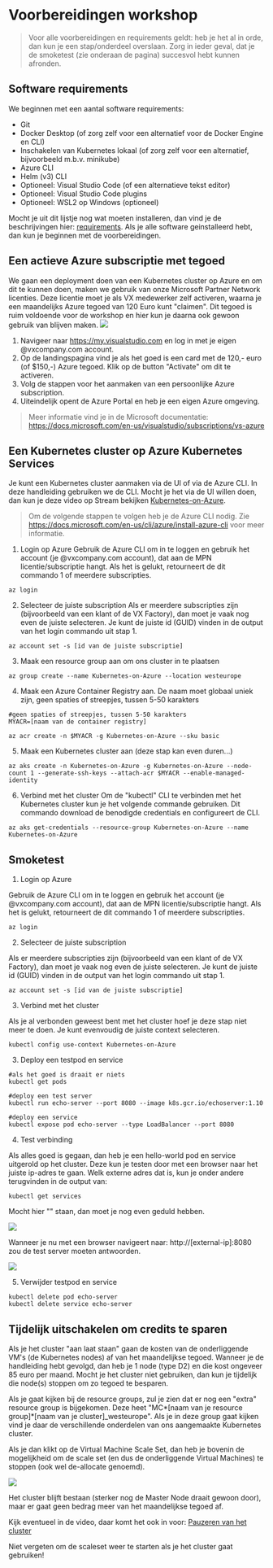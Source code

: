 # Voorbereidingen workshop

> Voor alle voorbereidingen en requirements geldt: heb je het al in orde, dan kun je een stap/onderdeel overslaan. Zorg in ieder geval, dat je de smoketest (zie onderaan de pagina) succesvol hebt kunnen afronden.

## Software requirements

We beginnen met een aantal software requirements:

- Git
- Docker Desktop (of zorg zelf voor een alternatief voor de Docker Engine en CLI)
- Inschakelen van Kubernetes lokaal (of zorg zelf voor een alternatief, bijvoorbeeld m.b.v. minikube)
- Azure CLI
- Helm (v3) CLI
- Optioneel: Visual Studio Code (of een alternatieve tekst editor)
- Optioneel: Visual Studio Code plugins
- Optioneel: WSL2 op Windows (optioneel)

Mocht je uit dit lijstje nog wat moeten installeren, dan vind je de beschrijvingen hier: [requirements](requirements.md). Als je alle software geinstalleerd hebt, dan kun je beginnen met de voorbereidingen.

## Een actieve Azure subscriptie met tegoed

We gaan een deployment doen van een Kubernetes cluster op Azure en om dit te kunnen doen, maken we gebruik van onze Microsoft Partner Network licenties. Deze licentie moet je als VX medewerker zelf activeren, waarna je een maandelijks Azure tegoed van 120 Euro kunt "claimen". Dit tegoed is ruim voldoende voor de workshop en hier kun je daarna ook gewoon gebruik van blijven maken.
![](images/benefits.png)

1. Navigeer naar https://my.visualstudio.com en log in met je eigen @vxcompany.com account.
2. Op de landingspagina vind je als het goed is een card met de 120,- euro (of $150,-) Azure tegoed. Klik op de button "Activate" om dit te activeren.
3. Volg de stappen voor het aanmaken van een persoonlijke Azure subscription.
4. Uiteindelijk opent de Azure Portal en heb je een eigen Azure omgeving.

> Meer informatie vind je in de Microsoft documentatie: https://docs.microsoft.com/en-us/visualstudio/subscriptions/vs-azure

## Een Kubernetes cluster op Azure Kubernetes Services

Je kunt een Kubernetes cluster aanmaken via de UI of via de Azure CLI. In deze handleiding gebruiken we de CLI. Mocht je het via de UI willen doen, dan kun je deze video op Stream bekijken [Kubernetes-on-Azure](https://web.microsoftstream.com/video/7dd8991f-300c-4010-b0c7-9bc3234d78ff).

> Om de volgende stappen te volgen heb je de Azure CLI nodig. Zie https://docs.microsoft.com/en-us/cli/azure/install-azure-cli voor meer informatie.

1. Login op Azure
   Gebruik de Azure CLI om in te loggen en gebruik het account (je @vxcompany.com account), dat aan de MPN licentie/subscriptie hangt. Als het is gelukt, retourneert de dit commando 1 of meerdere subscripties.

```
az login
```

2. Selecteer de juiste subscription
   Als er meerdere subscripties zijn (bijvoorbeeld van een klant of de VX Factory), dan moet je vaak nog even de juiste selecteren. Je kunt de juiste id (GUID) vinden in de output van het login commando uit stap 1.

```
az account set -s [id van de juiste subscriptie]
```

3. Maak een resource group aan om ons cluster in te plaatsen

```
az group create --name Kubernetes-on-Azure --location westeurope
```

4. Maak een Azure Container Registry aan. De naam moet globaal uniek zijn, geen spaties of streepjes, tussen 5-50 karakters

```
#geen spaties of streepjes, tussen 5-50 karakters
MYACR=[naam van de container registry]

az acr create -n $MYACR -g Kubernetes-on-Azure --sku basic
```

5. Maak een Kubernetes cluster aan (deze stap kan even duren...)

```
az aks create -n Kubernetes-on-Azure -g Kubernetes-on-Azure --node-count 1 --generate-ssh-keys --attach-acr $MYACR --enable-managed-identity
```

6. Verbind met het cluster
   Om de "kubectl" CLI te verbinden met het Kubernetes cluster kun je het volgende commande gebruiken. Dit commando download de benodigde credentials en configureert de CLI.

```
az aks get-credentials --resource-group Kubernetes-on-Azure --name Kubernetes-on-Azure
```

## Smoketest

1. Login op Azure

Gebruik de Azure CLI om in te loggen en gebruik het account (je @vxcompany.com account), dat aan de MPN licentie/subscriptie hangt. Als het is gelukt, retourneert de dit commando 1 of meerdere subscripties.

```
az login
```

2. Selecteer de juiste subscription

Als er meerdere subscripties zijn (bijvoorbeeld van een klant of de VX Factory), dan moet je vaak nog even de juiste selecteren. Je kunt de juiste id (GUID) vinden in de output van het login commando uit stap 1.

```
az account set -s [id van de juiste subscriptie]
```

3. Verbind met het cluster

Als je al verbonden geweest bent met het cluster hoef je deze stap niet meer te doen. Je kunt evenvoudig de juiste context selecteren.

```
kubectl config use-context Kubernetes-on-Azure
```

3. Deploy een testpod en service

```
#als het goed is draait er niets
kubectl get pods

#deploy een test server
kubectl run echo-server --port 8080 --image k8s.gcr.io/echoserver:1.10

#deploy een service
kubectl expose pod echo-server --type LoadBalancer --port 8080

```

4. Test verbinding

Als alles goed is gegaan, dan heb je een hello-world pod en service uitgerold op het cluster. Deze kun je testen door met een browser naar het juiste ip-adres te gaan. Welk externe adres dat is, kun je onder andere terugvinden in de output van:

```
kubectl get services
```

Mocht hier "<pending>" staan, dan moet je nog even geduld hebben.

![](images/kgs.png)

Wanneer je nu met een browser navigeert naar: http://[external-ip]:8080 zou de test server moeten antwoorden.

![](images/echo.png)

5. Verwijder testpod en service

```
kubectl delete pod echo-server
kubectl delete service echo-server
```

## Tijdelijk uitschakelen om credits te sparen

Als je het cluster "aan laat staan" gaan de kosten van de onderliggende VM's (de Kubernetes nodes) af van het maandelijkse tegoed. Wanneer je de handleiding hebt gevolgd, dan heb je 1 node (type D2) en die kost ongeveer 85 euro per maand. Mocht je het cluster niet gebruiken, dan kun je tijdelijk die node(s) stoppen om zo tegoed te besparen.

Als je gaat kijken bij de resource groups, zul je zien dat er nog een "extra" resource group is bijgekomen. Deze heet "MC*[naam van je resource group]*[naam van je cluster]\_westeurope". Als je in deze group gaat kijken vind je daar de verschillende onderdelen van ons aangemaakte Kubernetes cluster.

Als je dan klikt op de Virtual Machine Scale Set, dan heb je bovenin de mogelijkheid om de scale set (en dus de onderliggende Virtual Machines) te stoppen (ook wel de-allocate genoemd).

![](images/pause.png)

Het cluster blijft bestaan (sterker nog de Master Node draait gewoon door), maar er gaat geen bedrag meer van het maandelijkse tegoed af.

Kijk eventueel in de video, daar komt het ook in voor: [Pauzeren van het cluster](https://web.microsoftstream.com/video/7dd8991f-300c-4010-b0c7-9bc3234d78ff?st=291)

Niet vergeten om de scaleset weer te starten als je het cluster gaat gebruiken!
